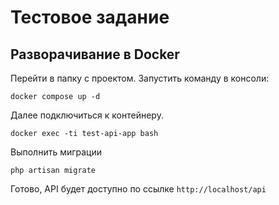 # Тестовое задание

## Разворачивание в Docker
Перейти в папку с проектом. Запустить команду в консоли:
```
docker compose up -d
```

Далее подключиться к контейнеру.
```
docker exec -ti test-api-app bash
```

Выполнить миграции
```
php artisan migrate
```

Готово, API будет доступно по ссылке `http://localhost/api`
